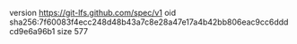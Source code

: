 version https://git-lfs.github.com/spec/v1
oid sha256:7f60083f4ecc248d48b43a7c8e28a47e17a4b42bb806eac9cc6dddcd9e6a96b1
size 577
